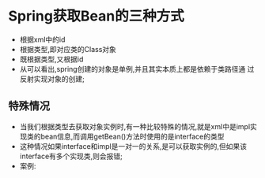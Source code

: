 # Spring获取Bean的三种方式
  - 根据xml中的id
  - 根据类型,即对应类的Class对象
  - 既根据类型,又根据id
  - 从[](/spring-ioc-xml/src/main/java/com/kul/test/GetBean.java)可以看出,spring创建的对象是单例,并且其实本质上都是依赖于类路径通
  过反射实现对象的创建;

  ## 特殊情况
  - 当我们根据类型去获取对象实例时,有一种比较特殊的情况,就是xml中是impl实现类的bean信息,而调用getBean()方法时使用的是interface的类型
  - 这种情况如果interface和impl是一对一的关系,是可以获取实例的,但如果该interface有多个实现类,则会报错;
  - 案例: [](/spring-ioc-xml/src/main/java/com/kul/test/InterFaceBean.java)